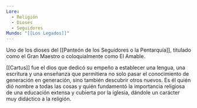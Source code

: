```yaml
---
Lore:
  - Religión
  - Dioses
  - Seguidores
Mundo: "[[Los Legados]]"
---
```

Uno de los dioses del [[Panteón de los Seguidores o la Pentarquía]], titulado como el Gran Maestro o coloquialmente como El Amable.

[[Cartus]] fue el dios que dedicó su empeño a establecer una lengua, una escritura y una enseñanza que permitiera no solo pasar el conocimiento de generación en generación, sino también descubrir otros nuevos. Es él quién dió nombre a todas las cosas y quién fundamentó la importancia religiosa de una educación extensa y cubierta por la iglesia, dándole un carácter muy didáctico a la religión.